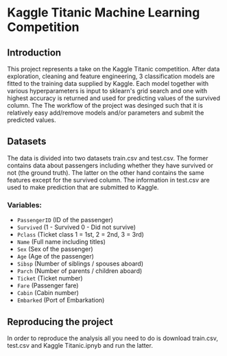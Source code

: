 # Kaggle Titanic Machine Learning Competition

## Introduction
This project represents a take on the Kaggle Titanic competition. After data exploration, cleaning and feature engineering, 3 classification models are fitted to the training data supplied by Kaggle. Each model together with various hyperparameters is input to sklearn's grid search and one with highest accuracy is returned and used for predicting values of the survived column. The The workflow of the project was desinged such that it is relatively easy add/remove models and/or parameters and submit the predicted values.

## Datasets
The data is divided into two datasets train.csv and test.csv. The former contains data about passengers including whether they have survived or not (the ground truth). The latter on the other hand contains the same features except for the survived column. The information in test.csv are used to make prediction that are submitted to Kaggle.

### Variables:
- `PassengerID` (ID of the passenger)
- `Survived` (1 - Survived 0 - Did not survive)
- `Pclass`	(Ticket class	1 = 1st, 2 = 2nd, 3 = 3rd)
- `Name` (Full name including titles)
- `Sex` (Sex of the passenger)
- `Age` (Age of the passenger)
- `Sibsp` (Number of siblings / spouses aboard)
- `Parch` (Number of parents / children aboard)
- `Ticket` (Ticket number)
- `Fare` (Passenger fare)
- `Cabin` (Cabin number)
- `Embarked` (Port of Embarkation)

## Reproducing the project
In order to reproduce the analysis all you need to do is download train.csv, test.csv and Kaggle Titanic.ipnyb and run the latter.
